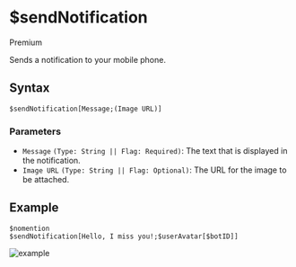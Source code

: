 # $sendNotification
<div class="functionTags">
  <span id="PremiumTag">Premium</span>
</div>

Sends a notification to your mobile phone.

## Syntax
```
$sendNotification[Message;(Image URL)]
```

### Parameters 
- `Message` `(Type: String || Flag: Required)`: The text that is displayed in the notification.
- `Image URL` `(Type: String || Flag: Optional)`: The URL for the image to be attached.

## Example
```
$nomention
$sendNotification[Hello, I miss you!;$userAvatar[$botID]]
```

![example](https://i.imgur.com/yfSTLVY.png)
